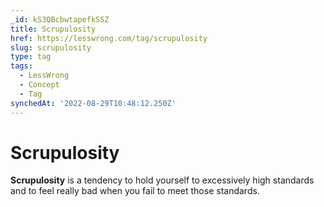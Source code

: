 ```yaml
---
_id: kS3QBcbwtapefkSSZ
title: Scrupulosity
href: https://lesswrong.com/tag/scrupulosity
slug: scrupulosity
type: tag
tags:
  - LessWrong
  - Concept
  - Tag
synchedAt: '2022-08-29T10:48:12.250Z'
---
```


# Scrupulosity

**Scrupulosity** is a tendency to hold yourself to excessively high standards and to feel really bad when you fail to meet those standards.
